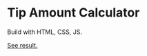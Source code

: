 # Tip Amount Calculator
Build with HTML, CSS, JS.

[See result.](https://tsybko22.github.io/tip-calculator/)
